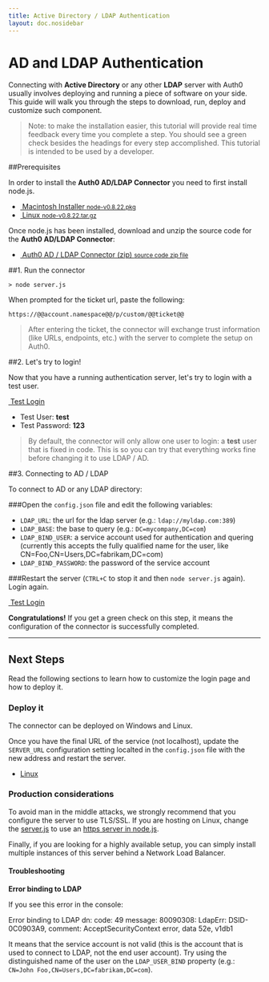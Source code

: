 ```yaml
---
title: Active Directory / LDAP Authentication
layout: doc.nosidebar
---
```

# AD and LDAP Authentication

Connecting with __Active Directory__ or any other __LDAP__ server with Auth0 usually involves deploying and running a piece of software on your side. This guide will walk you through the steps to download, run, deploy and customize such component.

> Note: to make the installation easier, this tutorial will provide real time feedback every time you complete a step. You should see a green check besides the headings for every step accomplished. This tutorial is intended to be used by a developer.

##Prerequisites

In order to install the __Auth0 AD/LDAP Connector__  you need to first install node.js.

<div class="installers">
  <ul>
    <li>
      <a href="http://nodejs.org/dist/v0.8.22/node-v0.8.22.pkg" target="_blank">
        <img src="/img/node-mac.png" alt="">
        Macintosh Installer
        <small>node-v0.8.22.pkg</small>
      </a>
    </li>
    <li id="source">
      <a href="http://nodejs.org/dist/v0.8.22/node-v0.8.22.tar.gz" target="_blank">
        <img src="/img/node-linux.png" alt="">
        Linux
        <small>node-v0.8.22.tar.gz</small>
      </a>
    </li>
  </ul>
</div>

Once node.js has been installed, download and unzip the source code for the __Auth0 AD/LDAP Connector__:

<div class="installers">
  <ul>
    <li>
      <a href="https://github.com/auth0/ad-ldap-connector/archive/master.zip" target="_blank">
        <img src="/img/package.png" alt="">
        Auth0 AD / LDAP Connector (zip)
        <small>source code zip file</small>
      </a>
    </li>
  </ul>
</div>

##1. Run the connector

	> node server.js

When prompted for the ticket url, paste the following:

    https://@@account.namespace@@/p/custom/@@ticket@@

> After entering the ticket, the connector will exchange trust information (like URLs, endpoints, etc.) with the server to complete the setup on Auth0.

##2. Let's try to login!

Now that you have a running authentication server, let's try to login with a test user.

<a href="@@uiURL@@/tester?ticket=@@ticket@@" class="btn btn-mid" target="_blank"><i class="icon icon-user"></i>&nbsp;<span class="text">Test Login</span></a>

-  Test User: __test__
-  Test Password: __123__

> By default, the connector will only allow one user to login: a __test__ user that is fixed in code. This is so you can try that everything works fine before changing it to use LDAP / AD.

##3. Connecting to AD / LDAP

To connect to AD or any LDAP directory:

###Open the ```config.json``` file and edit the following variables:

- `LDAP_URL`: the url for the ldap server (e.g.: `ldap://myldap.com:389`)
- `LDAP_BASE`: the base to query (e.g.: `DC=mycompany,DC=com`)
- `LDAP_BIND_USER`: a service account used for authentication and quering (currently this accepts the fully qualified name for the user, like CN=Foo,CN=Users,DC=fabrikam,DC=com)
- `LDAP_BIND_PASSWORD`: the password of the service account

###Restart the server (`CTRL+C` to stop it and then `node server.js` again). Login again.

<a href="@@uiURL@@/tester?ticket=@@ticket@@" class="btn btn-mid" target="_blank"><i class="icon icon-user"></i>&nbsp;<span class="text">Test Login</span></a>

**Congratulations!** If you get a green check on this step, it means the configuration of the connector is successfully completed.

----

## Next Steps

Read the following sections to learn how to customize the login page and how to deploy it.

### Deploy it

The connector can be deployed on Windows and Linux.

Once you have the final URL of the service (not localhost), update the `SERVER_URL` configuration setting localted in the `config.json` file with the new address and restart the server.

* [Linux](http://howtonode.org/deploying-node-upstart-monit)

### Production considerations

To avoid man in the middle attacks, we strongly recommend that you configure the server to use TLS/SSL. If you are hosting on Linux, change the [server.js](https://github.com/auth0/ad-ldap-connector/blob/master/server.js) to use an [https server in node.js](http://nodejs.org/api/https.html#https_https_createserver_options_requestlistener).

Finally, if you are looking for a highly available setup, you can simply install multiple instances of this server behind a Network Load Balancer.

#### Troubleshooting

**Error binding to LDAP**

If you see this error in the console:

  Error binding to LDAP dn:
   code: 49
   message: 80090308: LdapErr: DSID-0C0903A9, comment: AcceptSecurityContext error, data 52e, v1db1

It means that the service account is not valid (this is the account that is used to connect to LDAP, not the end user account). Try using the distinguished name of the user on the `LDAP_USER_BIND` property (e.g.: `CN=John Foo,CN=Users,DC=fabrikam,DC=com`).

<script src="//ajax.googleapis.com/ajax/libs/jquery/1.9.0/jquery.min.js"></script>

<script type="text/javascript">
var prevStep = 0, checkIntervalLapse = 5000;
var checkStep = function () {
	 if ('@@ticket@@' === 'YOUR_TICKET')
    return;

    $.ajax({
  		url:   '/ticket/step?ticket=@@ticket@@',
  		cache: false
  	}).done(function (data) {

  		var currentStep = data.currentStep;
  		if (prevStep == currentStep) return setTimeout(checkStep, checkIntervalLapse);

  		for (var i = 1; i < currentStep; i++) {
  			$('h2:contains(' + i + '.)')
  				.addClass('step-finished')
  				.prepend('<img src="/img/check.png">');
  		};

  		$('.current-step').removeClass('current-step');

  		$('h2:contains(' + currentStep + '.)').addClass('current-step');

  		if (currentStep === 3 && $('#logmeout3').length === 0) {
  			$('<iframe id="logmeout3" style="visibility: hidden;" src="http://localhost:4000/logout"></iframe>')
  				.appendTo('body');
  		}

  		prevStep = currentStep;
  		setTimeout(checkStep, checkIntervalLapse);
	 });
};
$(checkStep);
</script>
